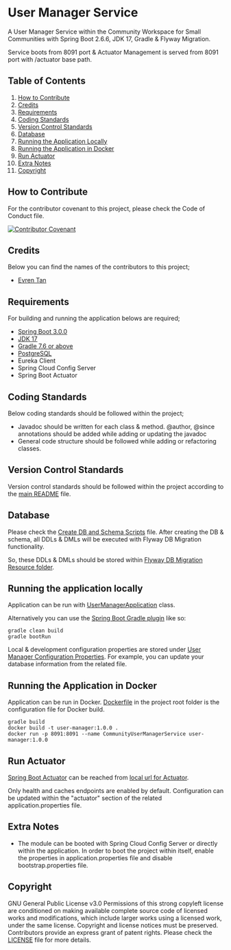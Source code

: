 # User Manager Service
A User Manager Service within the Community Workspace for Small Communities with Spring Boot 2.6.6, JDK 17, Gradle & Flyway Migration.
 
Service boots from 8091 port & Actuator Management is served from 8091 port with /actuator base path.

## Table of Contents

1. [How to Contribute](#how-to-contribute)
2. [Credits](#credits)
3. [Requirements](#requirements)
4. [Coding Standards](#coding-standards)
5. [Version Control Standards](#version-control-standards)
6. [Database](#database)
7. [Running the Application Locally](#running-the-application-locally)
8. [Running the Application in Docker](#running-the-application-in-docker)
9. [Run Actuator](#run-actuator)
10. [Extra Notes](#extra-notes)
11. [Copyright](#copyright)

## How to Contribute

For the contributor covenant to this project, please check the Code of Conduct file.

[![Contributor Covenant][contributor-covenant-badge]](CODE_OF_CONDUCT.md)

## Credits

Below you can find the names of the contributors to this project;

- [Evren Tan][evren-tan-github]

## Requirements

For building and running the application belows are required;

- [Spring Boot 3.0.0][spring-boot-version]
- [JDK 17][java-version]
- [Gradle 7.6 or above][gradle-version]
- [PostgreSQL][postgresql-version]
- Eureka Client
- Spring Cloud Config Server
- Spring Boot Actuator

## Coding Standards

Below coding standards should be followed within the project;

- Javadoc should be written for each class & method. @author, @since annotations should be added while adding or updating the javadoc
- General code structure should be followed while adding or refactoring classes.

## Version Control Standards

Version control standards should be followed within the project according to the [main README][main-readme-file-location] file.

## Database

Please check the [Create DB and Schema Scripts][create-db-and-schema-scripts] file. After creating the DB & schema, all DDLs & DMLs will be executed with Flyway DB Migration functionality.

So, these DDLs & DMLs should be stored within [Flyway DB Migration Resource folder][flyway-db-migration-resource-folder].

## Running the application locally

Application can be run with [UserManagerApplication][user-manager-main-class] class.

Alternatively you can use the [Spring Boot Gradle plugin][spring-boot-gradle-plugin] like so:

```shell
gradle clean build
gradle bootRun
```

Local & development configuration properties are stored under [User Manager Configuration Properties][user-manager-configuration-properties]. For example, you can update your database information from the related file.

## Running the Application in Docker

Application can be run in Docker. [Dockerfile](Dockerfile) in the project root folder is the configuration file for Docker build.

```shell
gradle build
docker build -t user-manager:1.0.0 .
docker run -p 8091:8091 --name CommunityUserManagerService user-manager:1.0.0
```

## Run Actuator

[Spring Boot Actuator][spring-boot-actuator] can be reached from [local url for Actuator][local-actuator].

Only health and caches endpoints are enabled by default. Configuration can be updated within the "actuator" section of the related application.properties file.

## Extra Notes

* The module can be booted with Spring Cloud Config Server or directly within the application. In order to boot the project within itself, enable the properties in application.properties file and disable bootstrap.properties file.

## Copyright

GNU General Public License v3.0
Permissions of this strong copyleft license are conditioned on making available complete source code of licensed works and modifications, which include larger works using a licensed work, under the same license. Copyright and license notices must be preserved. Contributors provide an express grant of patent rights.
Please check the [LICENSE](LICENSE) file for more details.

[evren-tan-github]: https://github.com/evrentan
[spring-boot-version]: https://github.com/spring-projects/spring-boot/wiki/Spring-Boot-3.0-Release-Notes
[java-version]: https://www.oracle.com/java/technologies/javase/jdk17-archive-downloads.html
[gradle-version]: https://gradle.org/releases/
[postgresql-version]: https://www.postgresql.org/
[contributor-covenant-badge]: https://img.shields.io/badge/Contributor%20Covenant-2.1-4baaaa.svg
[community-workspace-github]: https://github.com/evrentan/community-workspace
[user-manager-main-class]: src/main/java/evrentan/community/usermanager/spring/spring/UserManagerApplication.java
[spring-boot-gradle-plugin]: https://docs.spring.io/spring-boot/docs/current/gradle-plugin/reference/htmlsingle/
[spring-boot-actuator]: https://spring.io/guides/gs/actuator-service/
[local-actuator]: http://localhost:8091/actuator
[main-readme-file-location]: https://github.com/evrentan/community-workspace/blob/staging/README.md
[user-manager-configuration-properties]: ../config-server-data/user-manager
[create-db-and-schema-scripts]: CREATE_DB_AND_SCHEMA_SCRIPTS.md
[flyway-db-migration-resource-folder]: src/main/resources/db/migration